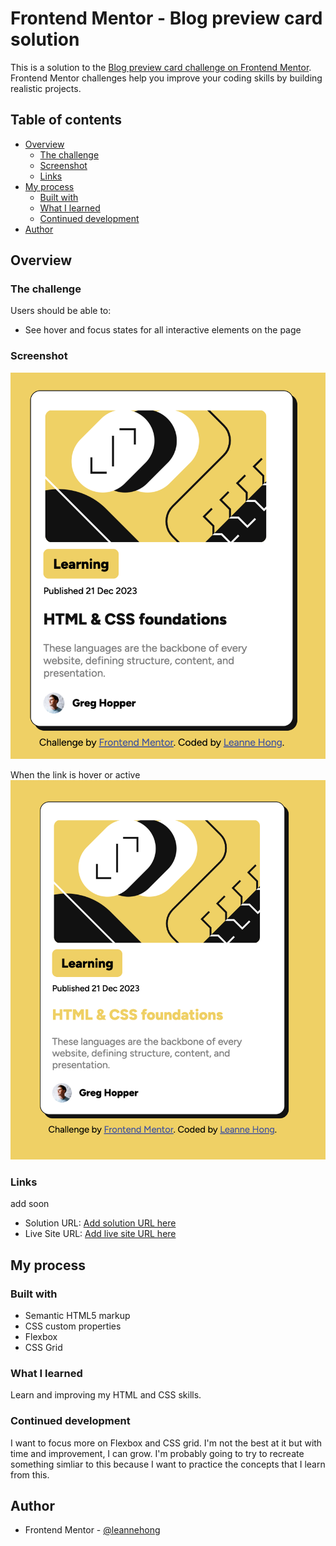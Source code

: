 # Frontend Mentor - Blog preview card solution

This is a solution to the [Blog preview card challenge on Frontend Mentor](https://www.frontendmentor.io/challenges/blog-preview-card-ckPaj01IcS). Frontend Mentor challenges help you improve your coding skills by building realistic projects. 

## Table of contents

- [Overview](#overview)
  - [The challenge](#the-challenge)
  - [Screenshot](#screenshot)
  - [Links](#links)
- [My process](#my-process)
  - [Built with](#built-with)
  - [What I learned](#what-i-learned)
  - [Continued development](#continued-development)
- [Author](#author)

## Overview

### The challenge

Users should be able to:

- See hover and focus states for all interactive elements on the page

### Screenshot

![](./screenshot_nonactive.jpg)

When the link is hover or active
![](./screenshot.jpg)


### Links
add soon
- Solution URL: [Add solution URL here](https://your-solution-url.com)
- Live Site URL: [Add live site URL here](https://your-live-site-url.com)

## My process

### Built with

- Semantic HTML5 markup
- CSS custom properties
- Flexbox
- CSS Grid

### What I learned

Learn and improving my HTML and CSS skills.

### Continued development

I want to focus more on Flexbox and CSS grid. I'm not the best at it but with time and improvement, I can grow. I'm probably going to try to recreate something simliar to this because I want to practice the concepts that I learn from this.

## Author

- Frontend Mentor - [@leannehong](https://www.frontendmentor.io/profile/yourusername)

